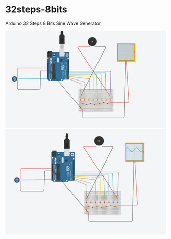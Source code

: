 # 32steps-8bits
Arduino 32 Steps 8 Bits Sine Wave Generator

<img src="https://github.com/unixfool/32steps-8bits/blob/main/32%20Steps%208%20Bit%20Sine%20Wave%20Generator.JPG">

<img src="https://github.com/unixfool/32steps-8bits/blob/main/Running-With-Monitor.JPG">
